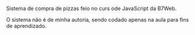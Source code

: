 Sistema de compra de pizzas feio no curs ode JavaScript da B7Web. 

O sistema não é de minha autoria, sendo codado apenas na aula para fins de aprendizado.